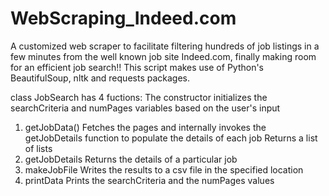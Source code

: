 # WebScraping_Indeed.com

A customized web scraper to facilitate filtering hundreds of job listings in a few minutes from the well known job site Indeed.com,
finally making room for an efficient job search!!
This script makes use of  Python's BeautifulSoup, nltk and requests packages.

class JobSearch has 4 fuctions:
  The constructor initializes the searchCriteria and numPages variables based on the user's input
  
1) getJobData() 
    Fetches the pages and internally invokes the getJobDetails function to populate the details of each job
    Returns a list of lists
2) getJobDetails
    Returns the details of a particular job
3) makeJobFile
    Writes the results to a csv file in the specified location
4) printData
    Prints the searchCriteria and the numPages values
